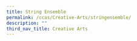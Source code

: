 ```yaml
---
title: String Ensemble
permalink: /ccas/Creative-Arts/stringensemble/
description: ""
third_nav_title: Creative Arts
---
```


